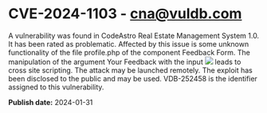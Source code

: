 # CVE-2024-1103 - cna@vuldb.com

A vulnerability was found in CodeAstro Real Estate Management System 1.0. It has been rated as problematic. Affected by this issue is some unknown functionality of the file profile.php of the component Feedback Form. The manipulation of the argument Your Feedback with the input <img src=x onerror=alert(document.cookie)> leads to cross site scripting. The attack may be launched remotely. The exploit has been disclosed to the public and may be used. VDB-252458 is the identifier assigned to this vulnerability.

**Publish date:** 2024-01-31
